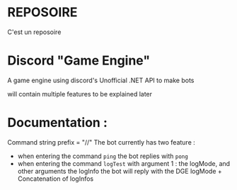 # REPOSOIRE
C'est un reposoire

# Discord "Game Engine"
A game engine using discord's Unofficial .NET API to make bots

will contain multiple features to be explained later

# Documentation :
Command string prefix = "//"
The bot currently has two feature :
- when entering the command `ping` the bot replies with `pong`
- when entering the command `logTest` with argument 1 : the logMode, and other arguments the logInfo the bot will reply with the DGE logMode + Concatenation of logInfos
